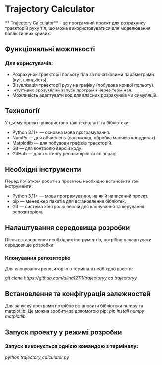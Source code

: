 #  Trajectory Calculator

** Trajectory Calculator** - це програмний проєкт для розрахунку траєкторій руху тіл, що може використовуватися для моделювання баллістичних кривих.

## Функціональні можливості

### Для користувачів:
- Розрахунок траєкторії польоту тіла за початковими параметрами (кут, швидкість).
- Візуалізація траєкторії руху на графіку (побудова кривої польоту).
- Інтуїтивно зрозумілий запуск програми через термінал.
- Можливість адаптувати код для власних розрахунків чи симуляцій.

## Технології
У цьому проєкті використано такі технології та бібліотеки:
- Python 3.11+ — основна мова програмування.
- NumPy — для обчислень (наприклад, обробка масивів координат).
- Matplotlib — для побудови графіків траєкторій.
- Git — для контролю версій коду.
- GitHub — для хостингу репозиторію та співпраці.

## Необхідні інструменти

Перед початком роботи з проєктом необхідно встановити такі інструменти:
- Python 3.11+ — мова програмування, на якій написаний проєкт.
- pip — менеджер пакетів для встановлення бібліотек.
- Git — система контролю версій для клонування та керування репозиторієм.

## Налаштування середовища розробки

Після встановлення необхідних інструментів, потрібно налаштувати середовище розробки:

### Клонування репозиторію 

Для клонування репозиторію в терміналі необіхдно ввести:

*git clone https://github.com/alina12111/trajectoryy*
*cd trajectoryy*

## Встановлення та конфігурація залежностей

Для запуску програми потрібно встановити бібліотеки numpy та matplotlib. 
Це можна зробити за допомогою pip:
*pip install numpy matplotlib*

## Запуск проекту у режимі розробки

### Запуск виконується однією командою з терміналу:
*python trajectory_calculator.py*




